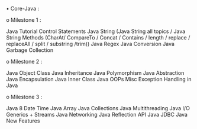 • Core-Java :

o Milestone 1 :

Java Tutorial
Control Statements
Java String (Java String all topics / Java String Methods (CharAt/ CompareTo / Concat / Contains / length / replace / replaceAll / split / substring /trim))
Java Regex
Java Conversion
Java Garbage Collection

o Milestone 2 :

Java Object Class
Java Inheritance
Java Polymorphism
Java Abstraction
Java Encapsulation
Java Inner Class
Java OOPs Misc
Exception Handling in Java

o Milestone 3 :

Java 8 Date Time
Java Array
Java Collections
Java Multithreading
Java I/O
Generics + Streams
Java Networking
Java Reflection API
Java JDBC
Java New Features
